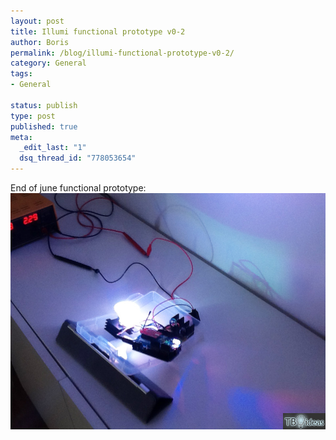 ```yaml
--- 
layout: post
title: Illumi functional prototype v0-2
author: Boris
permalink: /blog/illumi-functional-prototype-v0-2/
category: General
tags: 
- General

status: publish
type: post
published: true
meta: 
  _edit_last: "1"
  dsq_thread_id: "778053654"
---
```

End of june functional prototype: 
![Proto v0-2](/blog/img/protov0-2.jpg "Proto v0-2")